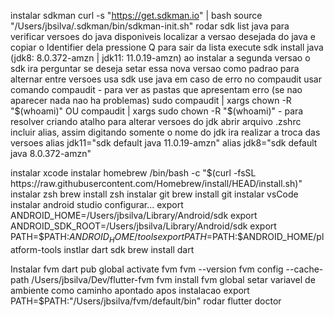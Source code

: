 instalar sdkman
    curl -s "https://get.sdkman.io" | bash
    source "/Users/jbsilva/.sdkman/bin/sdkman-init.sh"
    rodar sdk list java
        para verificar versoes do java disponiveis
        localizar a versao desejada do java e copiar o Identifier dela
        pressione Q para sair da lista
    execute sdk install java <id da versao copiada> (jdk8: 8.0.372-amzn | jdk11: 11.0.19-amzn)
    ao instalar a segunda versao o sdk ira perguntar se deseja setar essa nova versao como padrao
    para alternar entre versoes usa sdk use java <id da versao>
         em caso de erro no compaudit usar comando
            compaudit - para ver as pastas que apresentam erro (se nao aparecer nada nao ha problemas)
            sudo compaudit | xargs chown -R "$(whoami)" OU compaudit | xargs sudo chown -R "$(whoami)" - para resolver
criando atalho para alterar versoes do jdk
     abrir arquivo .zshrc incluir alias, assim digitando somente o nome do jdk ira realizar a troca das versoes
        alias jdk11="sdk default java 11.0.19-amzn"
        alias jdk8="sdk default java 8.0.372-amzn"

instalar xcode
instalar homebrew
    /bin/bash -c "$(curl -fsSL https://raw.githubusercontent.com/Homebrew/install/HEAD/install.sh)"
instalar zsh
    brew install zsh
instalar git
    brew install git
instalar vsCode
instalar android studio
    configurar...
        export ANDROID_HOME=/Users/jbsilva/Library/Android/sdk
        export ANDROID_SDK_ROOT=/Users/jbsilva/Library/Android/sdk
        export PATH=$PATH:$ANDROID_HOME/tools
        export PATH=$PATH:$ANDROID_HOME/platform-tools
instlar dart sdk
    brew install dart

Instalar fvm
    dart pub global activate fvm
    fvm --version
    fvm config --cache-path /Users/jbsilva/Dev/flutter-fvm
    fvm install <versao>
    fvm global <versao>
        setar variavel de ambiente como caminho apontado apos instalacao
        export PATH=$PATH:"/Users/jbsilva/fvm/default/bin"
    rodar flutter doctor

